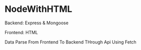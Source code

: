 # NodeWithHTML

Backend: Express & Mongoose

Frontend: HTML

Data Parse From Frontend To Backend THrough Api Using Fetch
